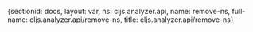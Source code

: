 {sectionid: docs, layout: var, ns: cljs.analyzer.api, name: remove-ns, full-name: cljs.analyzer.api/remove-ns,
  title: cljs.analyzer.api/remove-ns}
